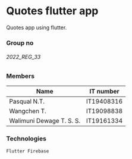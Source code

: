 # Quotes flutter app

Quotes app using flutter.

### Group no

###### 2022_REG_33

### Members                  

| Name                     | IT number     |
| ------------------------ | ------------- |
| Pasqual N.T.             | IT19408316    |  
| Wangchen T.              | IT19098838    |
| Walimuni Dewage T. S. S. | IT19161334    |

### Technologies


    Flutter Firebase


